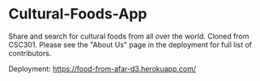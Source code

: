# Cultural-Foods-App
Share and search for cultural foods from all over the world. Cloned from CSC301. Please see the "About Us" page in the deployment for full list of contributors.

Deployment: https://food-from-afar-d3.herokuapp.com/
